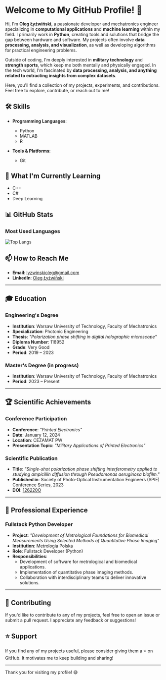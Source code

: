 # Welcome to My GitHub Profile! 👋

Hi, I'm **Oleg Łyżwiński**, a passionate developer and mechatronics engineer specializing in **computational applications** and **machine learning** within my field. I primarily work in **Python**, creating tools and solutions that bridge the gap between hardware and software. My projects often involve **data processing, analysis, and visualization**, as well as developing algorithms for practical engineering problems.

Outside of coding, I'm deeply interested in **military technology** and **strength sports**, which keep me both mentally and physically engaged. In the tech world, I’m fascinated by **data processing, analysis, and anything related to extracting insights from complex datasets**.

Here, you'll find a collection of my projects, experiments, and contributions. Feel free to explore, contribute, or reach out to me!


## 🛠️ Skills
- **Programming Languages**: 
    - Python
    - MATLAB
    - R

- **Tools & Platforms**: 
    - Git

## 🌱 What I'm Currently Learning
- C++
- C#
- Deep Learning

## 📊 GitHub Stats

### Most Used Languages
![Top Langs](https://github-readme-stats.vercel.app/api/top-langs/?username=R3xol&layout=compact&theme=dark)

## 📫 How to Reach Me
- **Email**: lyzwinskioleg@gmail.com
- **LinkedIn**: [Oleg Łyżwiński](https://www.linkedin.com/in/oleg-łyżwiński-49aa5834b)

---

## 🎓 Education

### **Engineering's Degree**  
- **Institution**: Warsaw University of Technology, Faculty of Mechatronics  
- **Specialization**: Photonic Engineering  
- **Thesis**: *"Polarization phase shifting in digital holographic microscope"*  
- **Diploma Number**: 118952  
- **Grade**: Very Good  
- **Period**: 2019 – 2023  

### **Master's Degree** (in progress)  
- **Institution**: Warsaw University of Technology, Faculty of Mechatronics  
- **Period**: 2023 – Present  

---

## 🏆 Scientific Achievements

### **Conference Participation**  
- **Conference**: *"Printed Electronics"*  
- **Date**: January 12, 2024  
- **Location**: CEZAMAT PW  
- **Presentation Topic**: *"Military Applications of Printed Electronics"*  

### **Scientific Publication**  
- **Title**: *"Single-shot polarization phase shifting interferometry applied to studying ampicillin diffusion through Pseudomonas aeruginosa biofilm."*  
- **Published in**: Society of Photo-Optical Instrumentation Engineers (SPIE) Conference Series, 2023  
- **DOI**: [126220O](https://doi.org/10.1117/12.2673869)  

---

## 💼 Professional Experience

### **Fullstack Python Developer**  
- **Project**: *"Development of Metrological Foundations for Biomedical Measurements Using Selected Methods of Quantitative Phase Imaging"*  
- **Institution**: Metrologia Polska  
- **Role**: Fullstack Developer (Python)  
- **Responsibilities**:  
  - Development of software for metrological and biomedical applications.  
  - Implementation of quantitative phase imaging methods.  
  - Collaboration with interdisciplinary teams to deliver innovative solutions.  

---

## 🤝 Contributing
If you'd like to contribute to any of my projects, feel free to open an issue or submit a pull request. I appreciate any feedback or suggestions!

## ⭐️ Support
If you find any of my projects useful, please consider giving them a ⭐️ on GitHub. It motivates me to keep building and sharing!

---

Thank you for visiting my profile! 😄


